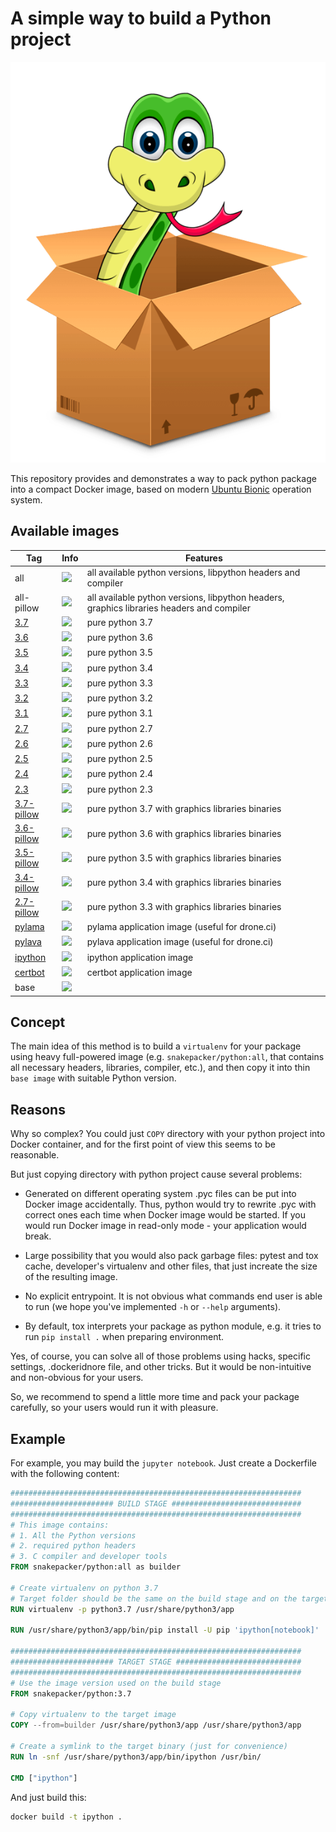 A simple way to build a Python project
======================================

![](logo.png)

This repository provides and demonstrates a way to pack python package into a
compact Docker image, based on modern
[Ubuntu Bionic](https://help.ubuntu.ru/wiki/bionicbeaver) operation system.

Available images
----------------

Tag      | Info | Features
 ------- | ---- | --------
all      | [![](https://images.microbadger.com/badges/image/snakepacker/python:all.svg)](https://microbadger.com/images/snakepacker/python:all) | all available python versions, libpython headers and compiler
all-pillow | [![](https://images.microbadger.com/badges/image/snakepacker/python:all-pillow.svg)](https://microbadger.com/images/snakepacker/python:all-pillow) |  all available python versions, libpython headers, graphics libraries headers and compiler
[3.7](https://docs.python.org/3/whatsnew/3.7.html) | [![](https://images.microbadger.com/badges/image/snakepacker/python:3.7.svg)](https://microbadger.com/images/snakepacker/python:3.7) | pure python 3.7
[3.6](https://docs.python.org/3/whatsnew/3.6.html) | [![](https://images.microbadger.com/badges/image/snakepacker/python:3.6.svg)](https://microbadger.com/images/snakepacker/python:3.6) | pure python 3.6
[3.5](https://docs.python.org/3/whatsnew/3.5.html) | [![](https://images.microbadger.com/badges/image/snakepacker/python:3.5.svg)](https://microbadger.com/images/snakepacker/python:3.5) | pure python 3.5
[3.4](https://docs.python.org/3/whatsnew/3.4.html) | [![](https://images.microbadger.com/badges/image/snakepacker/python:3.4.svg)](https://microbadger.com/images/snakepacker/python:3.4) | pure python 3.4
[3.3](https://docs.python.org/3/whatsnew/3.3.html) | [![](https://images.microbadger.com/badges/image/snakepacker/python:3.3.svg)](https://microbadger.com/images/snakepacker/python:3.3) | pure python 3.3
[3.2](https://docs.python.org/3/whatsnew/3.2.html) | [![](https://images.microbadger.com/badges/image/snakepacker/python:3.2.svg)](https://microbadger.com/images/snakepacker/python:3.2) | pure python 3.2
[3.1](https://docs.python.org/3/whatsnew/3.1.html) | [![](https://images.microbadger.com/badges/image/snakepacker/python:3.1.svg)](https://microbadger.com/images/snakepacker/python:3.1) | pure python 3.1
[2.7](https://docs.python.org/2/whatsnew/2.7.html) | [![](https://images.microbadger.com/badges/image/snakepacker/python:2.7.svg)](https://microbadger.com/images/snakepacker/python:2.7) | pure python 2.7
[2.6](https://docs.python.org/2/whatsnew/2.6.html) | [![](https://images.microbadger.com/badges/image/snakepacker/python:2.6.svg)](https://microbadger.com/images/snakepacker/python:2.6) | pure python 2.6
[2.5](https://docs.python.org/2/whatsnew/2.5.html) | [![](https://images.microbadger.com/badges/image/snakepacker/python:2.5.svg)](https://microbadger.com/images/snakepacker/python:2.5) | pure python 2.5
[2.4](https://docs.python.org/2/whatsnew/2.4.html) | [![](https://images.microbadger.com/badges/image/snakepacker/python:2.4.svg)](https://microbadger.com/images/snakepacker/python:2.4) | pure python 2.4
[2.3](https://docs.python.org/2/whatsnew/2.3.html) | [![](https://images.microbadger.com/badges/image/snakepacker/python:2.3.svg)](https://microbadger.com/images/snakepacker/python:2.3) | pure python 2.3
[3.7-pillow](https://docs.python.org/3/whatsnew/3.7.html) | [![](https://images.microbadger.com/badges/image/snakepacker/python:3.7-pillow.svg)](https://microbadger.com/images/snakepacker/python:3.7-pillow) | pure python 3.7 with graphics libraries binaries
[3.6-pillow](https://docs.python.org/3/whatsnew/3.6.html) | [![](https://images.microbadger.com/badges/image/snakepacker/python:3.6-pillow.svg)](https://microbadger.com/images/snakepacker/python:3.6-pillow) | pure python 3.6 with graphics libraries binaries
[3.5-pillow](https://docs.python.org/3/whatsnew/3.5.html) | [![](https://images.microbadger.com/badges/image/snakepacker/python:3.5-pillow.svg)](https://microbadger.com/images/snakepacker/python:3.5-pillow) | pure python 3.5 with graphics libraries binaries
[3.4-pillow](https://docs.python.org/3/whatsnew/3.4.html) | [![](https://images.microbadger.com/badges/image/snakepacker/python:3.4-pillow.svg)](https://microbadger.com/images/snakepacker/python:3.4-pillow) | pure python 3.4 with graphics libraries binaries
[2.7-pillow](https://docs.python.org/2/whatsnew/2.7.html) | [![](https://images.microbadger.com/badges/image/snakepacker/python:2.7-pillow.svg)](https://microbadger.com/images/snakepacker/python:2.7-pillow) | pure python 3.3 with graphics libraries binaries
[pylama](https://pylama.readthedocs.io/en/latest/) | [![](https://images.microbadger.com/badges/image/snakepacker/python:pylama.svg)](https://microbadger.com/images/snakepacker/python:pylama) | pylama application image (useful for drone.ci)
[pylava](https://pylavadocs.readthedocs.io/en/latest/) | [![](https://images.microbadger.com/badges/image/snakepacker/python:pylava.svg)](https://microbadger.com/images/snakepacker/python:pylava) | pylava application image (useful for drone.ci)
[ipython](https://jupyter.org) | [![](https://images.microbadger.com/badges/image/snakepacker/python:ipython.svg)](https://microbadger.com/images/snakepacker/python:ipython) | ipython application image
[certbot](https://certbot.eff.org) | [![](https://images.microbadger.com/badges/image/snakepacker/python:certbot.svg)](https://microbadger.com/images/snakepacker/python:certbot) | certbot application image
base     | [![](https://images.microbadger.com/badges/image/snakepacker/python:base.svg)](https://microbadger.com/images/snakepacker/python:base)

Concept
-------

The main idea of this method is to build a `virtualenv` for your package using 
heavy full-powered image (e.g. `snakepacker/python:all`, that contains all 
necessary headers, libraries, compiler, etc.), and then copy it into thin 
`base image` with suitable Python version.

Reasons
-------

Why so complex? You could just `COPY` directory with your python project into 
Docker container, and for the first point of view this seems to be reasonable. 

But just copying directory with python project cause several problems:

- Generated on different operating system .pyc files can be put into Docker 
  image accidentally. Thus, python would try to rewrite .pyc with correct ones 
  each time when Docker image would be started. If you would run Docker image 
  in read-only mode - your application would break.  
   
- Large possibility that you would also pack garbage files: pytest and tox 
  cache, developer's virtualenv and other files, that just increate the size of 
  the resulting image.

- No explicit entrypoint. It is not obvious what commands end user is able to 
  run (we hope you've implemented `-h` or `--help` arguments).
  
- By default, tox interprets your package as python module, e.g. it tries to 
  run `pip install .` when preparing environment.

Yes, of course, you can solve all of those problems using hacks, specific
settings, .dockeridnore file, and other tricks. But it would be non-intuitive 
and non-obvious for your users.

So, we recommend to spend a little more time and pack your package carefully, 
so your users would run it with pleasure.

Example
-------

For example, you may build the `jupyter notebook`. Just create a Dockerfile 
with the following content:

```Dockerfile
#################################################################
####################### BUILD STAGE #############################
#################################################################
# This image contains:
# 1. All the Python versions
# 2. required python headers
# 3. C compiler and developer tools
FROM snakepacker/python:all as builder

# Create virtualenv on python 3.7
# Target folder should be the same on the build stage and on the target stage
RUN virtualenv -p python3.7 /usr/share/python3/app

RUN /usr/share/python3/app/bin/pip install -U pip 'ipython[notebook]'

#################################################################
####################### TARGET STAGE ############################
#################################################################
# Use the image version used on the build stage
FROM snakepacker/python:3.7

# Copy virtualenv to the target image
COPY --from=builder /usr/share/python3/app /usr/share/python3/app

# Create a symlink to the target binary (just for convenience)
RUN ln -snf /usr/share/python3/app/bin/ipython /usr/bin/

CMD ["ipython"]
```

And just build this:
```bash
docker build -t ipython .
```
